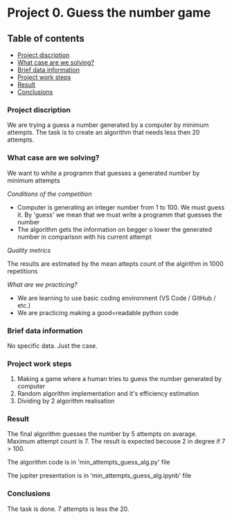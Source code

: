 # Project 0. Guess the number game

## Table of contents
* [Project discription](https://github.com/killri/sf_data_science/blob/main/project%200/README.md)
* [What case are we solving?](https://github.com/killri/sf_data_science/blob/main/project%200/README.md)
* [Brief data information](https://github.com/killri/sf_data_science/blob/main/project%200/README.md)
* [Project work steps](https://github.com/killri/sf_data_science/blob/main/project%200/README.md)
* [Result](https://github.com/killri/sf_data_science/blob/main/project%200/README.md)
* [Conclusions](https://github.com/killri/sf_data_science/blob/main/project%200/README.md)

### Project discription
We are trying a guess a number generated by a computer by minimum attempts.
The task is to create an algorithm that needs less then 20 attempts.

### What case are we solving?
We want to white a programm that guesses a generated number by minimum attempts

*Conditions of the competition*
- Computer is generating an integer number from 1 to 100. We must guess it. By 'guess' we mean that we must write a programm that guesses the number
- The algorithm gets the information on begger o lower the generated number in comparison with his current attempt

*Quality metrics*

The results are estimated by the mean attepts count of the algirithm in 1000 repetitions

*What are we practicing?*

- We are learning to use basic coding environment (VS Code / GitHub / etc.)
- We are practicing making a good=readable python code

### Brief data information
No specific data. Just the case.

### Project work steps
1. Making a game where a human tries to guess the number generated by computer
2. Random algorithm implementation and it's efficiency estimation
3. Dividing by 2 algorithm realisation

### Result
The final algorithm guesses the number by 5 attempts on avarage. Maximum attempt count is 7.
The result is expected becouse 2 in degree if 7 > 100.

The algorithm code is in 'min_attempts_guess_alg.py' file

The jupiter presentation is in 'min_attempts_guess_alg.ipynb' file

### Conclusions
The task is done. 7 attempts is less the 20.